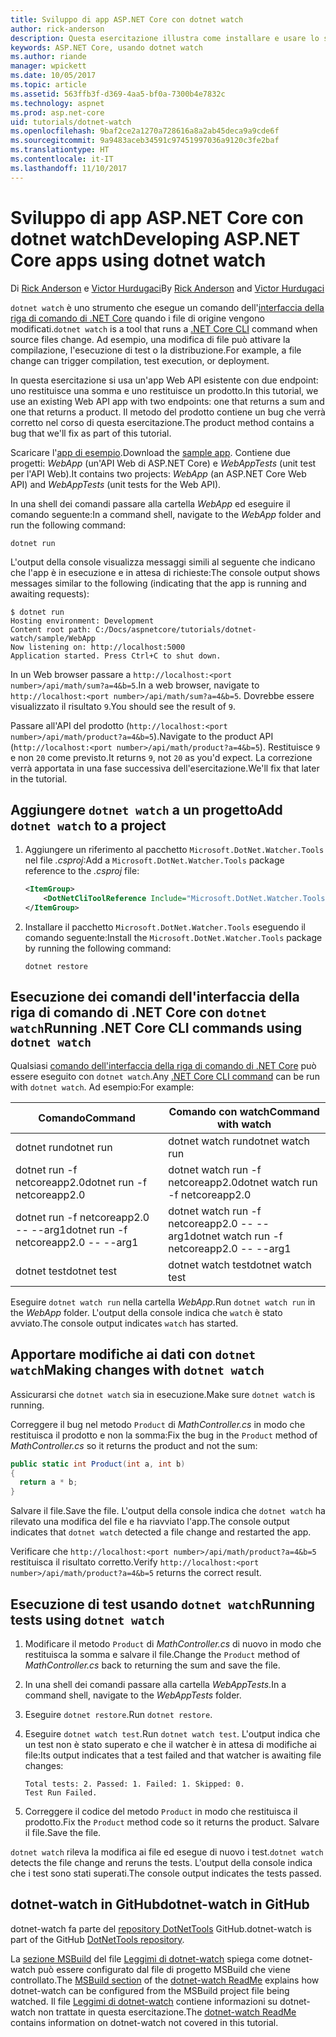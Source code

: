 ```yaml
---
title: Sviluppo di app ASP.NET Core con dotnet watch
author: rick-anderson
description: Questa esercitazione illustra come installare e usare lo strumento watcher per file dell'interfaccia della riga di comando di .NET Core (dotnet watch) in un'applicazione ASP.NET Core.
keywords: ASP.NET Core, usando dotnet watch
ms.author: riande
manager: wpickett
ms.date: 10/05/2017
ms.topic: article
ms.assetid: 563ffb3f-d369-4aa5-bf0a-7300b4e7832c
ms.technology: aspnet
ms.prod: asp.net-core
uid: tutorials/dotnet-watch
ms.openlocfilehash: 9baf2ce2a1270a728616a8a2ab45deca9a9cde6f
ms.sourcegitcommit: 9a9483aceb34591c97451997036a9120c3fe2baf
ms.translationtype: HT
ms.contentlocale: it-IT
ms.lasthandoff: 11/10/2017
---
```

# <a name="developing-aspnet-core-apps-using-dotnet-watch"></a><span data-ttu-id="e600c-104">Sviluppo di app ASP.NET Core con dotnet watch</span><span class="sxs-lookup"><span data-stu-id="e600c-104">Developing ASP.NET Core apps using dotnet watch</span></span>

<span data-ttu-id="e600c-105">Di [Rick Anderson](https://twitter.com/RickAndMSFT) e [Victor Hurdugaci](https://twitter.com/victorhurdugaci)</span><span class="sxs-lookup"><span data-stu-id="e600c-105">By [Rick Anderson](https://twitter.com/RickAndMSFT) and [Victor Hurdugaci](https://twitter.com/victorhurdugaci)</span></span>

<span data-ttu-id="e600c-106">`dotnet watch` è uno strumento che esegue un comando dell'[interfaccia della riga di comando di .NET Core](/dotnet/core/tools) quando i file di origine vengono modificati.</span><span class="sxs-lookup"><span data-stu-id="e600c-106">`dotnet watch` is a tool that runs a [.NET Core CLI](/dotnet/core/tools) command when source files change.</span></span> <span data-ttu-id="e600c-107">Ad esempio, una modifica di file può attivare la compilazione, l'esecuzione di test o la distribuzione.</span><span class="sxs-lookup"><span data-stu-id="e600c-107">For example, a file change can trigger compilation, test execution, or deployment.</span></span>

<span data-ttu-id="e600c-108">In questa esercitazione si usa un'app Web API esistente con due endpoint: uno restituisce una somma e uno restituisce un prodotto.</span><span class="sxs-lookup"><span data-stu-id="e600c-108">In this tutorial, we use an existing Web API app with two endpoints: one that returns a sum and one that returns a product.</span></span> <span data-ttu-id="e600c-109">Il metodo del prodotto contiene un bug che verrà corretto nel corso di questa esercitazione.</span><span class="sxs-lookup"><span data-stu-id="e600c-109">The product method contains a bug that we'll fix as part of this tutorial.</span></span>

<span data-ttu-id="e600c-110">Scaricare l'[app di esempio](https://github.com/aspnet/Docs/tree/master/aspnetcore/tutorials/dotnet-watch/sample).</span><span class="sxs-lookup"><span data-stu-id="e600c-110">Download the [sample app](https://github.com/aspnet/Docs/tree/master/aspnetcore/tutorials/dotnet-watch/sample).</span></span> <span data-ttu-id="e600c-111">Contiene due progetti: *WebApp* (un'API Web di ASP.NET Core) e *WebAppTests* (unit test per l'API Web).</span><span class="sxs-lookup"><span data-stu-id="e600c-111">It contains two projects: *WebApp* (an ASP.NET Core Web API) and *WebAppTests* (unit tests for the Web API).</span></span>

<span data-ttu-id="e600c-112">In una shell dei comandi passare alla cartella *WebApp* ed eseguire il comando seguente:</span><span class="sxs-lookup"><span data-stu-id="e600c-112">In a command shell, navigate to the *WebApp* folder and run the following command:</span></span>

```console
dotnet run
```

<span data-ttu-id="e600c-113">L'output della console visualizza messaggi simili al seguente che indicano che l'app è in esecuzione e in attesa di richieste:</span><span class="sxs-lookup"><span data-stu-id="e600c-113">The console output shows messages similar to the following (indicating that the app is running and awaiting requests):</span></span>

```console
$ dotnet run
Hosting environment: Development
Content root path: C:/Docs/aspnetcore/tutorials/dotnet-watch/sample/WebApp
Now listening on: http://localhost:5000
Application started. Press Ctrl+C to shut down.
```

<span data-ttu-id="e600c-114">In un Web browser passare a `http://localhost:<port number>/api/math/sum?a=4&b=5`.</span><span class="sxs-lookup"><span data-stu-id="e600c-114">In a web browser, navigate to `http://localhost:<port number>/api/math/sum?a=4&b=5`.</span></span> <span data-ttu-id="e600c-115">Dovrebbe essere visualizzato il risultato `9`.</span><span class="sxs-lookup"><span data-stu-id="e600c-115">You should see the result of `9`.</span></span>

<span data-ttu-id="e600c-116">Passare all'API del prodotto (`http://localhost:<port number>/api/math/product?a=4&b=5`).</span><span class="sxs-lookup"><span data-stu-id="e600c-116">Navigate to the product API (`http://localhost:<port number>/api/math/product?a=4&b=5`).</span></span> <span data-ttu-id="e600c-117">Restituisce `9` e non `20` come previsto.</span><span class="sxs-lookup"><span data-stu-id="e600c-117">It returns `9`, not `20` as you'd expect.</span></span> <span data-ttu-id="e600c-118">La correzione verrà apportata in una fase successiva dell'esercitazione.</span><span class="sxs-lookup"><span data-stu-id="e600c-118">We'll fix that later in the tutorial.</span></span>

## <a name="add-dotnet-watch-to-a-project"></a><span data-ttu-id="e600c-119">Aggiungere `dotnet watch` a un progetto</span><span class="sxs-lookup"><span data-stu-id="e600c-119">Add `dotnet watch` to a project</span></span>

1. <span data-ttu-id="e600c-120">Aggiungere un riferimento al pacchetto `Microsoft.DotNet.Watcher.Tools` nel file *.csproj*:</span><span class="sxs-lookup"><span data-stu-id="e600c-120">Add a `Microsoft.DotNet.Watcher.Tools` package reference to the *.csproj* file:</span></span>

    ```xml
    <ItemGroup>
        <DotNetCliToolReference Include="Microsoft.DotNet.Watcher.Tools" Version="2.0.0" />
    </ItemGroup> 
    ```

1. <span data-ttu-id="e600c-121">Installare il pacchetto `Microsoft.DotNet.Watcher.Tools` eseguendo il comando seguente:</span><span class="sxs-lookup"><span data-stu-id="e600c-121">Install the `Microsoft.DotNet.Watcher.Tools` package by running the following command:</span></span>
    
    ```console
    dotnet restore
    ```

## <a name="running-net-core-cli-commands-using-dotnet-watch"></a><span data-ttu-id="e600c-122">Esecuzione dei comandi dell'interfaccia della riga di comando di .NET Core con `dotnet watch`</span><span class="sxs-lookup"><span data-stu-id="e600c-122">Running .NET Core CLI commands using `dotnet watch`</span></span>

<span data-ttu-id="e600c-123">Qualsiasi [comando dell'interfaccia della riga di comando di .NET Core](/dotnet/core/tools#cli-commands) può essere eseguito con `dotnet watch`.</span><span class="sxs-lookup"><span data-stu-id="e600c-123">Any [.NET Core CLI command](/dotnet/core/tools#cli-commands) can be run with `dotnet watch`.</span></span> <span data-ttu-id="e600c-124">Ad esempio:</span><span class="sxs-lookup"><span data-stu-id="e600c-124">For example:</span></span>

| <span data-ttu-id="e600c-125">Comando</span><span class="sxs-lookup"><span data-stu-id="e600c-125">Command</span></span> | <span data-ttu-id="e600c-126">Comando con watch</span><span class="sxs-lookup"><span data-stu-id="e600c-126">Command with watch</span></span> |
| ---- | ----- |
| <span data-ttu-id="e600c-127">dotnet run</span><span class="sxs-lookup"><span data-stu-id="e600c-127">dotnet run</span></span> | <span data-ttu-id="e600c-128">dotnet watch run</span><span class="sxs-lookup"><span data-stu-id="e600c-128">dotnet watch run</span></span> |
| <span data-ttu-id="e600c-129">dotnet run -f netcoreapp2.0</span><span class="sxs-lookup"><span data-stu-id="e600c-129">dotnet run -f netcoreapp2.0</span></span> | <span data-ttu-id="e600c-130">dotnet watch run -f netcoreapp2.0</span><span class="sxs-lookup"><span data-stu-id="e600c-130">dotnet watch run -f netcoreapp2.0</span></span> |
| <span data-ttu-id="e600c-131">dotnet run -f netcoreapp2.0 -- --arg1</span><span class="sxs-lookup"><span data-stu-id="e600c-131">dotnet run -f netcoreapp2.0 -- --arg1</span></span> | <span data-ttu-id="e600c-132">dotnet watch run -f netcoreapp2.0 -- --arg1</span><span class="sxs-lookup"><span data-stu-id="e600c-132">dotnet watch run -f netcoreapp2.0 -- --arg1</span></span> |
| <span data-ttu-id="e600c-133">dotnet test</span><span class="sxs-lookup"><span data-stu-id="e600c-133">dotnet test</span></span> | <span data-ttu-id="e600c-134">dotnet watch test</span><span class="sxs-lookup"><span data-stu-id="e600c-134">dotnet watch test</span></span> |

<span data-ttu-id="e600c-135">Eseguire `dotnet watch run` nella cartella *WebApp*.</span><span class="sxs-lookup"><span data-stu-id="e600c-135">Run `dotnet watch run` in the *WebApp* folder.</span></span> <span data-ttu-id="e600c-136">L'output della console indica che `watch` è stato avviato.</span><span class="sxs-lookup"><span data-stu-id="e600c-136">The console output indicates `watch` has started.</span></span>

## <a name="making-changes-with-dotnet-watch"></a><span data-ttu-id="e600c-137">Apportare modifiche ai dati con `dotnet watch`</span><span class="sxs-lookup"><span data-stu-id="e600c-137">Making changes with `dotnet watch`</span></span>

<span data-ttu-id="e600c-138">Assicurarsi che `dotnet watch` sia in esecuzione.</span><span class="sxs-lookup"><span data-stu-id="e600c-138">Make sure `dotnet watch` is running.</span></span>

<span data-ttu-id="e600c-139">Correggere il bug nel metodo `Product` di *MathController.cs* in modo che restituisca il prodotto e non la somma:</span><span class="sxs-lookup"><span data-stu-id="e600c-139">Fix the bug in the `Product` method of *MathController.cs* so it returns the product and not the sum:</span></span>

```csharp
public static int Product(int a, int b)
{
  return a * b;
} 
```

<span data-ttu-id="e600c-140">Salvare il file.</span><span class="sxs-lookup"><span data-stu-id="e600c-140">Save the file.</span></span> <span data-ttu-id="e600c-141">L'output della console indica che `dotnet watch` ha rilevato una modifica del file e ha riavviato l'app.</span><span class="sxs-lookup"><span data-stu-id="e600c-141">The console output indicates that `dotnet watch` detected a file change and restarted the app.</span></span>

<span data-ttu-id="e600c-142">Verificare che `http://localhost:<port number>/api/math/product?a=4&b=5` restituisca il risultato corretto.</span><span class="sxs-lookup"><span data-stu-id="e600c-142">Verify `http://localhost:<port number>/api/math/product?a=4&b=5` returns the correct result.</span></span>

## <a name="running-tests-using-dotnet-watch"></a><span data-ttu-id="e600c-143">Esecuzione di test usando `dotnet watch`</span><span class="sxs-lookup"><span data-stu-id="e600c-143">Running tests using `dotnet watch`</span></span>

1. <span data-ttu-id="e600c-144">Modificare il metodo `Product` di *MathController.cs* di nuovo in modo che restituisca la somma e salvare il file.</span><span class="sxs-lookup"><span data-stu-id="e600c-144">Change the `Product` method of *MathController.cs* back to returning the sum and save the file.</span></span>
1. <span data-ttu-id="e600c-145">In una shell dei comandi passare alla cartella *WebAppTests*.</span><span class="sxs-lookup"><span data-stu-id="e600c-145">In a command shell, navigate to the *WebAppTests* folder.</span></span>
1. <span data-ttu-id="e600c-146">Eseguire `dotnet restore`.</span><span class="sxs-lookup"><span data-stu-id="e600c-146">Run `dotnet restore`.</span></span>
1. <span data-ttu-id="e600c-147">Eseguire `dotnet watch test`.</span><span class="sxs-lookup"><span data-stu-id="e600c-147">Run `dotnet watch test`.</span></span> <span data-ttu-id="e600c-148">L'output indica che un test non è stato superato e che il watcher è in attesa di modifiche ai file:</span><span class="sxs-lookup"><span data-stu-id="e600c-148">Its output indicates that a test failed and that watcher is awaiting file changes:</span></span>

     ```console
     Total tests: 2. Passed: 1. Failed: 1. Skipped: 0.
     Test Run Failed.
     ```

1. <span data-ttu-id="e600c-149">Correggere il codice del metodo `Product` in modo che restituisca il prodotto.</span><span class="sxs-lookup"><span data-stu-id="e600c-149">Fix the `Product` method code so it returns the product.</span></span> <span data-ttu-id="e600c-150">Salvare il file.</span><span class="sxs-lookup"><span data-stu-id="e600c-150">Save the file.</span></span>

<span data-ttu-id="e600c-151">`dotnet watch` rileva la modifica ai file ed esegue di nuovo i test.</span><span class="sxs-lookup"><span data-stu-id="e600c-151">`dotnet watch` detects the file change and reruns the tests.</span></span> <span data-ttu-id="e600c-152">L'output della console indica che i test sono stati superati.</span><span class="sxs-lookup"><span data-stu-id="e600c-152">The console output indicates the tests passed.</span></span>

## <a name="dotnet-watch-in-github"></a><span data-ttu-id="e600c-153">dotnet-watch in GitHub</span><span class="sxs-lookup"><span data-stu-id="e600c-153">dotnet-watch in GitHub</span></span>

<span data-ttu-id="e600c-154">dotnet-watch fa parte del [repository DotNetTools](https://github.com/aspnet/DotNetTools/tree/dev/src/Microsoft.DotNet.Watcher.Tools) GitHub.</span><span class="sxs-lookup"><span data-stu-id="e600c-154">dotnet-watch is part of the GitHub [DotNetTools repository](https://github.com/aspnet/DotNetTools/tree/dev/src/Microsoft.DotNet.Watcher.Tools).</span></span>

<span data-ttu-id="e600c-155">La [sezione MSBuild](https://github.com/aspnet/DotNetTools/blob/dev/src/Microsoft.DotNet.Watcher.Tools/README.md#msbuild) del file [Leggimi di dotnet-watch](https://github.com/aspnet/DotNetTools/blob/dev/src/Microsoft.DotNet.Watcher.Tools/README.md) spiega come dotnet-watch può essere configurato dal file di progetto MSBuild che viene controllato.</span><span class="sxs-lookup"><span data-stu-id="e600c-155">The [MSBuild section](https://github.com/aspnet/DotNetTools/blob/dev/src/Microsoft.DotNet.Watcher.Tools/README.md#msbuild) of the [dotnet-watch ReadMe](https://github.com/aspnet/DotNetTools/blob/dev/src/Microsoft.DotNet.Watcher.Tools/README.md) explains how dotnet-watch can be configured from the MSBuild project file being watched.</span></span> <span data-ttu-id="e600c-156">Il file [Leggimi di dotnet-watch](https://github.com/aspnet/DotNetTools/blob/dev/src/Microsoft.DotNet.Watcher.Tools/README.md) contiene informazioni su dotnet-watch non trattate in questa esercitazione.</span><span class="sxs-lookup"><span data-stu-id="e600c-156">The [dotnet-watch ReadMe](https://github.com/aspnet/DotNetTools/blob/dev/src/Microsoft.DotNet.Watcher.Tools/README.md) contains information on dotnet-watch not covered in this tutorial.</span></span>
